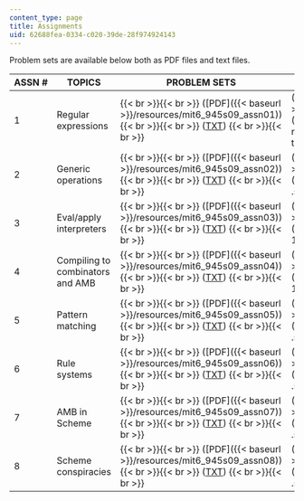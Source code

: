 ```yaml
---
content_type: page
title: Assignments
uid: 62688fea-0334-c020-39de-28f974924143
---
```


Problem sets are available below both as PDF files and text files.

| ASSN # | TOPICS | PROBLEM SETS | SUPPORTING FILES |
| --- | --- | --- | --- |
| 1 | Regular expressions |  {{< br >}}{{< br >}} ([PDF]({{< baseurl >}}/resources/mit6_945s09_assn01)) {{< br >}}{{< br >}} ([TXT](/courses/electrical-engineering-and-computer-science/6-945-adventures-in-advanced-symbolic-programming-spring-2009/assignments/assn01.txt)) {{< br >}}{{< br >}}  | ([ZIP]({{< baseurl >}}/resources/assn01)) (The ZIP file contains regexp.scm and tests.txt.) |
| 2 | Generic operations |  {{< br >}}{{< br >}} ([PDF]({{< baseurl >}}/resources/mit6_945s09_assn02)) {{< br >}}{{< br >}} ([TXT](/courses/electrical-engineering-and-computer-science/6-945-adventures-in-advanced-symbolic-programming-spring-2009/assignments/assn02.txt)) {{< br >}}{{< br >}}  | ([ZIP]({{< baseurl >}}/resources/assn02)) (The ZIP file contains 3 .scm files.) |
| 3 | Eval/apply interpreters |  {{< br >}}{{< br >}} ([PDF]({{< baseurl >}}/resources/mit6_945s09_assn03)) {{< br >}}{{< br >}} ([TXT](/courses/electrical-engineering-and-computer-science/6-945-adventures-in-advanced-symbolic-programming-spring-2009/assignments/assn03.txt)) {{< br >}}{{< br >}}  | ([ZIP]({{< baseurl >}}/resources/assn03)) (The ZIP file contains 10 .scm files.) |
| 4 | Compiling to combinators and AMB |  {{< br >}}{{< br >}} ([PDF]({{< baseurl >}}/resources/mit6_945s09_assn04)) {{< br >}}{{< br >}} ([TXT](/courses/electrical-engineering-and-computer-science/6-945-adventures-in-advanced-symbolic-programming-spring-2009/assignments/assn04.txt)) {{< br >}}{{< br >}}  | ([ZIP]({{< baseurl >}}/resources/assn04)) (The ZIP file contains 11 .scm files.) |
| 5 | Pattern matching |  {{< br >}}{{< br >}} ([PDF]({{< baseurl >}}/resources/mit6_945s09_assn05)) {{< br >}}{{< br >}} ([TXT](/courses/electrical-engineering-and-computer-science/6-945-adventures-in-advanced-symbolic-programming-spring-2009/assignments/assn05.txt)) {{< br >}}{{< br >}}  | ([ZIP]({{< baseurl >}}/resources/assn05)) (The ZIP file contains 3 .scm files.) |
| 6 | Rule systems |  {{< br >}}{{< br >}} ([PDF]({{< baseurl >}}/resources/mit6_945s09_assn06)) {{< br >}}{{< br >}} ([TXT](/courses/electrical-engineering-and-computer-science/6-945-adventures-in-advanced-symbolic-programming-spring-2009/assignments/assn06.txt)) {{< br >}}{{< br >}}  | ([ZIP]({{< baseurl >}}/resources/assn06)) (The ZIP file contains 6 .scm files.) |
| 7 | AMB in Scheme |  {{< br >}}{{< br >}} ([PDF]({{< baseurl >}}/resources/mit6_945s09_assn07)) {{< br >}}{{< br >}} ([TXT](/courses/electrical-engineering-and-computer-science/6-945-adventures-in-advanced-symbolic-programming-spring-2009/assignments/assn07.txt)) {{< br >}}{{< br >}}  | ([ZIP]({{< baseurl >}}/resources/assn07)) (The ZIP file contains 5 .scm files.) |
| 8 | Scheme conspiracies |  {{< br >}}{{< br >}} ([PDF]({{< baseurl >}}/resources/mit6_945s09_assn08)) {{< br >}}{{< br >}} ([TXT](/courses/electrical-engineering-and-computer-science/6-945-adventures-in-advanced-symbolic-programming-spring-2009/assignments/assn08.txt)) {{< br >}}{{< br >}}  | ([ZIP]({{< baseurl >}}/resources/assn08)) (The ZIP file contains 4 .scm files.)